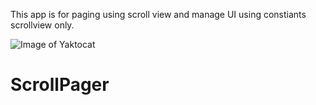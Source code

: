 This app is for paging using scroll view and manage UI using constiants scrollview only.

 

![Image of Yaktocat](https://github.com/jp73923/JPScrollPager/blob/main/Pager.gif)

# ScrollPager
